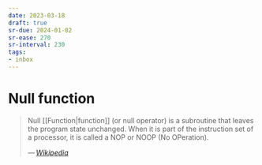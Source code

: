 ```yaml
---
date: 2023-03-18
draft: true
sr-due: 2024-01-02
sr-ease: 270
sr-interval: 230
tags:
- inbox
---
```


# Null function

> Null [[Function|function]] (or null operator) is a
> subroutine that leaves the program state unchanged. When it is part of the
> instruction set of a processor, it is called a NOP or NOOP (No OPeration).
>
> — <cite>[Wikipedia](https://en.wikipedia.org/wiki/Null_function)</cite>
